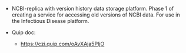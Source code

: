 * NCBI-replica with version history data storage platform. Phase 1 of creating a service for accessing old versions of NCBI data. For use in the Infectious Disease platform.

* Quip doc:
  - https://czi.quip.com/oAvXAja5PIjO
